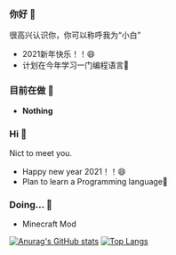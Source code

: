 ### 你好 👋
很高兴认识你，你可以称呼我为“小白”
 - 2021新年快乐！！😄
 - 计划在今年学习一门编程语言🌱
### 目前在做 🔭
 - **Nothing**
### Hi 👋
Nict to meet you.
 - Happy new year 2021！！😄
 - Plan to learn a Programming language🌱
### Doing... 🔭
 - Minecraft Mod
 
 [![Anurag's GitHub stats](https://github-readme-stats.vercel.app/api?username=SkeletonCold&count_private=true)](https://github.com/anuraghazra/github-readme-stats)
 [![Top Langs](https://github-readme-stats.vercel.app/api/top-langs/?username=SkeletonCold&hide=javascript,html&layout=compact)](https://github.com/anuraghazra/github-readme-stats)
<!--
**SkeletonCold/SkeletonCold** is a ✨ _special_ ✨ repository because its `README.md` (this file) appears on your GitHub profile.

Here are some ideas to get you started:

- 🔭 I’m currently working on ...
- 🌱 I’m currently learning ...
- 👯 I’m looking to collaborate on ...
- 🤔 I’m looking for help with ...
- 💬 Ask me about ...
- 📫 How to reach me: ...
- 😄 Pronouns: ...
- ⚡ Fun fact: ...
-->
